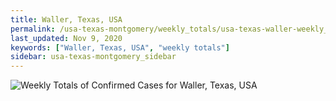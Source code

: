 ```yaml
---
title: Waller, Texas, USA
permalink: /usa-texas-montgomery/weekly_totals/usa-texas-waller-weekly_totals.html
last_updated: Nov 9, 2020
keywords: ["Waller, Texas, USA", "weekly totals"]
sidebar: usa-texas-montgomery_sidebar
---
```


![Weekly Totals of Confirmed Cases for Waller, Texas, USA](/covid_tracker/images/graphs/usa-texas-waller-weekly_totals_graph.png)
